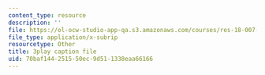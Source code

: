 ```yaml
---
content_type: resource
description: ''
file: https://ol-ocw-studio-app-qa.s3.amazonaws.com/courses/res-18-007-calculus-revisited-multivariable-calculus-fall-2011/70baf144251550ec9d511338eaa66166_Oc3ERNBhqGo.vtt
file_type: application/x-subrip
resourcetype: Other
title: 3play caption file
uid: 70baf144-2515-50ec-9d51-1338eaa66166
---
```

